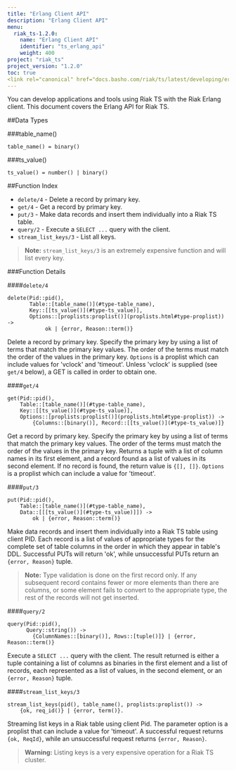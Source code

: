 ```yaml
---
title: "Erlang Client API"
description: "Erlang Client API"
menu:
  riak_ts-1.2.0:
    name: "Erlang Client API"
    identifier: "ts_erlang_api"
    weight: 400
project: "riak_ts"
project_version: "1.2.0"
toc: true
<link rel="canonical" href="docs.basho.com/riak/ts/latest/developing/erlang" />
---
```



You can develop applications and tools using Riak TS with the Riak Erlang client.
This document covers the Erlang API for Riak TS.


##Data Types

###table_name()

`table_name() = binary()`

###ts_value()

`ts_value() = number() | binary()`


##Function Index

* `delete/4` - Delete a record by primary key.
* `get/4` - Get a record by primary key.
* `put/3` - Make data records and insert them individually into a Riak TS table.
* `query/2` - Execute a `SELECT ...` query with the client.
* `stream_list_keys/3` - List all keys.

>**Note:** `stream_list_keys/3` is an extremely expensive function and will list every key.


###Function Details

####`delete/4`

```
delete(Pid::pid(),
       Table::[table_name()](#type-table_name),
       Key::[[ts_value()](#type-ts_value)],
       Options::[proplists:proplist()](proplists.html#type-proplist)) ->
            ok | {error, Reason::term()}
```

Delete a record by primary key. Specify the primary key by using a list of terms that match the primary key values. The order of the terms must match the order of the values in the primary key. `Options` is a proplist which can include values for 'vclock' and 'timeout'. Unless 'vclock' is supplied (see `get/4` below), a GET is called in order to obtain one.


####`get/4`

```
get(Pid::pid(),
    Table::[table_name()](#type-table_name),
    Key::[[ts_value()](#type-ts_value)],
    Options::[proplists:proplist()](proplists.html#type-proplist)) ->
        {Columns::[binary()], Record::[[ts_value()](#type-ts_value)]}
```

Get a record by primary key. Specify the primary key by using a list of terms that match the primary key values. The order of the terms must match the order of the values in the primary key. Returns a tuple with a list of column names in its first element, and a record found as a list of values in its second element. If no record is found, the return value is `{[], []}`. `Options` is a proplist which can include a value for 'timeout'.


####`put/3`

```
put(Pid::pid(),
    Table::[table_name()](#type-table_name),
    Data::[[[ts_value()](#type-ts_value)]]) ->
        ok | {error, Reason::term()}
```

Make data records and insert them individually into a Riak TS table using client PID. Each record is a list of values of appropriate types for the complete set of table columns in the order in which they appear in table's DDL. Successful PUTs will return 'ok', while unsuccessful PUTs return an `{error, Reason}` tuple.

>**Note:** Type validation is done on the first record only. If any subsequent record contains fewer or more elements than there are columns, or some element fails to convert to the appropriate type, the rest of the records will not get inserted.


####`query/2`

```
query(Pid::pid(),
      Query::string()) ->
        {ColumnNames::[binary()], Rows::[tuple()]} | {error, Reason::term()}
```

Execute a `SELECT ...` query with the client. The result returned is either a tuple containing a list of columns as binaries in the first element and a list of records, each represented as a list of values, in the second element, or an `{error, Reason}` tuple.


####`stream_list_keys/3`

```
stream_list_keys(pid(), table_name(), proplists:proplist()) ->
    {ok, req_id()} | {error, term()}.
```

Streaming list keys in a Riak table using client Pid. The parameter option is a proplist that can include a value for 'timeout'. A successful request returns `{ok, ReqId}`, while an unsuccessful request returns `{error, Reason}`.

>**Warning:** Listing keys is a very expensive operation for a Riak TS cluster.